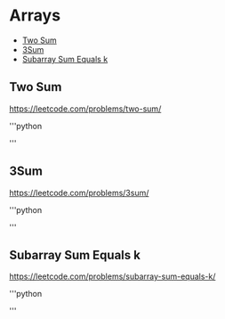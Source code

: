 # Arrays

+ [Two Sum](#two-sum)
+ [3Sum](#3sum)
+ [Subarray Sum Equals k](#subarray-sum-equals-k)

## Two Sum

https://leetcode.com/problems/two-sum/

'''python

'''

## 3Sum

https://leetcode.com/problems/3sum/

'''python

'''

## Subarray Sum Equals k

https://leetcode.com/problems/subarray-sum-equals-k/

'''python

'''
